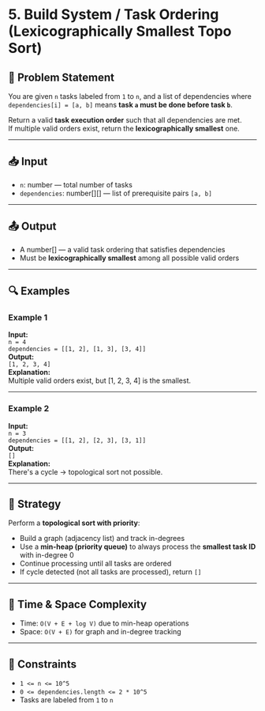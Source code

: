 # 5. Build System / Task Ordering (Lexicographically Smallest Topo Sort)

## 🧩 Problem Statement

You are given `n` tasks labeled from `1` to `n`, and a list of dependencies where `dependencies[i] = [a, b]` means **task `a` must be done before task `b`**.

Return a valid **task execution order** such that all dependencies are met.  
If multiple valid orders exist, return the **lexicographically smallest** one.

---

## 📥 Input

-   `n`: number — total number of tasks
-   `dependencies`: number[][] — list of prerequisite pairs `[a, b]`

---

## 📤 Output

-   A number[] — a valid task ordering that satisfies dependencies
-   Must be **lexicographically smallest** among all possible valid orders

---

## 🔍 Examples

### Example 1

**Input:**  
`n = 4`  
`dependencies = [[1, 2], [1, 3], [3, 4]]`  
**Output:**  
`[1, 2, 3, 4]`  
**Explanation:**  
Multiple valid orders exist, but [1, 2, 3, 4] is the smallest.

---

### Example 2

**Input:**  
`n = 3`  
`dependencies = [[1, 2], [2, 3], [3, 1]]`  
**Output:**  
`[]`  
**Explanation:**  
There's a cycle → topological sort not possible.

---

## 🧠 Strategy

Perform a **topological sort with priority**:

-   Build a graph (adjacency list) and track in-degrees
-   Use a **min-heap (priority queue)** to always process the **smallest task ID** with in-degree 0
-   Continue processing until all tasks are ordered
-   If cycle detected (not all tasks are processed), return `[]`

---

## 🧪 Time & Space Complexity

-   Time: `O(V + E + log V)` due to min-heap operations
-   Space: `O(V + E)` for graph and in-degree tracking

---

## 🔧 Constraints

-   `1 <= n <= 10^5`
-   `0 <= dependencies.length <= 2 * 10^5`
-   Tasks are labeled from `1` to `n`

